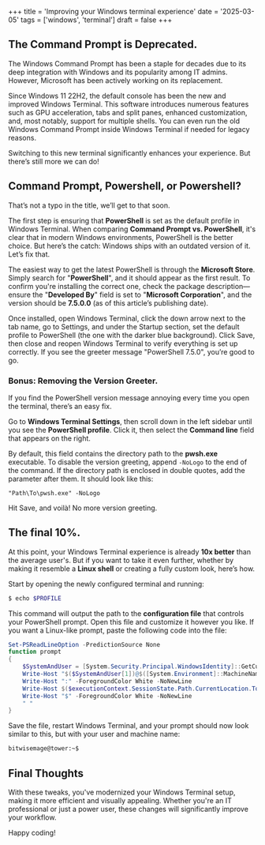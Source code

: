 +++
title = 'Improving your Windows terminal experience'
date = '2025-03-05'
tags = ['windows', 'terminal']
draft = false
+++
## The Command Prompt is Deprecated.
The Windows Command Prompt has been a staple for decades due to its deep integration with Windows and its popularity among IT admins. However, Microsoft has been actively working on its replacement.

Since Windows 11 22H2, the default console has been the new and improved Windows Terminal. This software introduces numerous features such as GPU acceleration, tabs and split panes, enhanced customization, and, most notably, support for multiple shells. You can even run the old Windows Command Prompt inside Windows Terminal if needed for legacy reasons.

Switching to this new terminal significantly enhances your experience. But there’s still more we can do!

## Command Prompt, Powershell, or Powershell?
That’s not a typo in the title, we’ll get to that soon.

The first step is ensuring that __PowerShell__ is set as the default profile in Windows Terminal. When comparing __Command Prompt vs. PowerShell__, it's clear that in modern Windows environments, PowerShell is the better choice. But here’s the catch: Windows ships with an outdated version of it. Let’s fix that.

The easiest way to get the latest PowerShell is through the __Microsoft Store__. Simply search for "__PowerShell__", and it should appear as the first result. To confirm you're installing the correct one, check the package description—ensure the "__Developed By__" field is set to "__Microsoft Corporation__", and the version should be __7.5.0.0__ (as of this article’s publishing date).

Once installed, open Windows Terminal, click the down arrow next to the tab name, go to Settings, and under the Startup section, set the default profile to PowerShell (the one with the darker blue background). Click Save, then close and reopen Windows Terminal to verify everything is set up correctly. If you see the greeter message "PowerShell 7.5.0", you’re good to go.

### Bonus: Removing the Version Greeter.
If you find the PowerShell version message annoying every time you open the terminal, there’s an easy fix.

Go to __Windows Terminal Settings__, then scroll down in the left sidebar until you see the __PowerShell profile__. Click it, then select the __Command line__ field that appears on the right.

By default, this field contains the directory path to the __pwsh.exe__ executable. To disable the version greeting, append `-NoLogo` to the end of the command. If the directory path is enclosed in double quotes, add the parameter after them. It should look like this:

```
"Path\To\pwsh.exe" -NoLogo
```

Hit Save, and voilà! No more version greeting.

## The final 10%.
At this point, your Windows Terminal experience is already __10x better__ than the average user's. But if you want to take it even further, whether by making it resemble a __Linux shell__ or creating a fully custom look, here’s how.

Start by opening the newly configured terminal and running:
```bash
$ echo $PROFILE
```

This command will output the path to the __configuration file__ that controls your PowerShell prompt. Open this file and customize it however you like. If you want a Linux-like prompt, paste the following code into the file:

```powershell
Set-PSReadLineOption -PredictionSource None
function prompt
{
    $SystemAndUser = [System.Security.Principal.WindowsIdentity]::GetCurrent().Name.split("\")
    Write-Host "$($SystemAndUser[1])@$([System.Environment]::MachineName)" -ForegroundColor Green -NoNewLine
    Write-Host ":" -ForegroundColor White -NoNewLine
    Write-Host $($executionContext.SessionState.Path.CurrentLocation.ToString().Replace("$($HOME)", "~")) -ForegroundColor Blue -NoNewline
    Write-Host "$" -ForegroundColor White -NoNewLine
    " "
}
```
Save the file, restart Windows Terminal, and your prompt should now look similar to this, but with your user and machine name: 
```bash
bitwisemage@tower:~$
```

## Final Thoughts
With these tweaks, you've modernized your Windows Terminal setup, making it more efficient and visually appealing. Whether you're an IT professional or just a power user, these changes will significantly improve your workflow.

Happy coding!